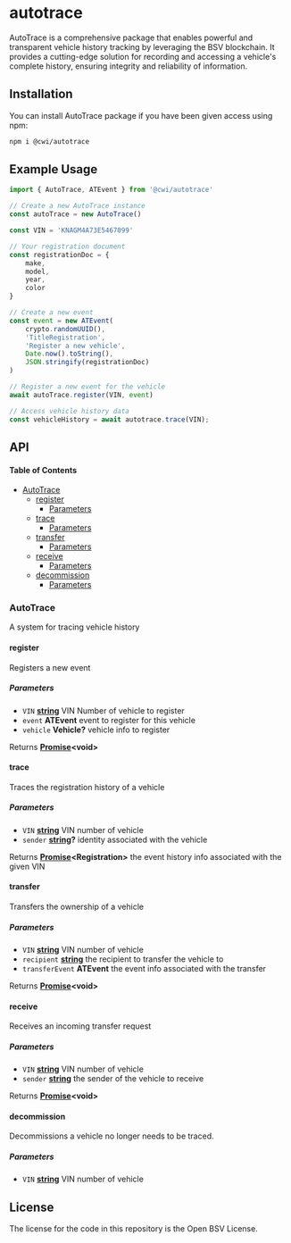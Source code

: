 # autotrace

AutoTrace is a comprehensive package that enables powerful and transparent vehicle history tracking by leveraging the BSV blockchain. It provides a cutting-edge solution for recording and accessing a vehicle's complete history, ensuring integrity and reliability of information.

## Installation

You can install AutoTrace package if you have been given access using npm:

```bash
npm i @cwi/autotrace
```

## Example Usage

```javascript
import { AutoTrace, ATEvent } from '@cwi/autotrace'

// Create a new AutoTrace instance
const autoTrace = new AutoTrace()

const VIN = 'KNAGM4A73E5467099'

// Your registration document
const registrationDoc = {
    make,
    model,
    year,
    color
}

// Create a new event
const event = new ATEvent(
    crypto.randomUUID(),
    'TitleRegistration',
    'Register a new vehicle',
    Date.now().toString(),
    JSON.stringify(registrationDoc)
)

// Register a new event for the vehicle
await autoTrace.register(VIN, event)

// Access vehicle history data
const vehicleHistory = await autotrace.trace(VIN);
```

## API

<!-- Generated by documentation.js. Update this documentation by updating the source code. -->

#### Table of Contents

*   [AutoTrace](#autotrace)
    *   [register](#register)
        *   [Parameters](#parameters)
    *   [trace](#trace)
        *   [Parameters](#parameters-1)
    *   [transfer](#transfer)
        *   [Parameters](#parameters-2)
    *   [receive](#receive)
        *   [Parameters](#parameters-3)
    *   [decommission](#decommission)
        *   [Parameters](#parameters-4)

### AutoTrace

A system for tracing vehicle history

#### register

Registers a new event

##### Parameters

*   `VIN` **[string](https://developer.mozilla.org/docs/Web/JavaScript/Reference/Global_Objects/String)** VIN Number of vehicle to register
*   `event` **ATEvent** event to register for this vehicle
*   `vehicle` **Vehicle?** vehicle info to register

Returns **[Promise](https://developer.mozilla.org/docs/Web/JavaScript/Reference/Global_Objects/Promise)\<void>**&#x20;

#### trace

Traces the registration history of a vehicle

##### Parameters

*   `VIN` **[string](https://developer.mozilla.org/docs/Web/JavaScript/Reference/Global_Objects/String)** VIN number of vehicle
*   `sender` **[string](https://developer.mozilla.org/docs/Web/JavaScript/Reference/Global_Objects/String)?** identity associated with the vehicle

Returns **[Promise](https://developer.mozilla.org/docs/Web/JavaScript/Reference/Global_Objects/Promise)\<Registration>** the event history info associated with the given VIN

#### transfer

Transfers the ownership of a vehicle

##### Parameters

*   `VIN` **[string](https://developer.mozilla.org/docs/Web/JavaScript/Reference/Global_Objects/String)** VIN number of vehicle
*   `recipient` **[string](https://developer.mozilla.org/docs/Web/JavaScript/Reference/Global_Objects/String)** the recipient to transfer the vehicle to
*   `transferEvent` **ATEvent** the event info associated with the transfer

Returns **[Promise](https://developer.mozilla.org/docs/Web/JavaScript/Reference/Global_Objects/Promise)\<void>**&#x20;

#### receive

Receives an incoming transfer request

##### Parameters

*   `VIN` **[string](https://developer.mozilla.org/docs/Web/JavaScript/Reference/Global_Objects/String)** VIN number of vehicle
*   `sender` **[string](https://developer.mozilla.org/docs/Web/JavaScript/Reference/Global_Objects/String)** the sender of the vehicle to receive

Returns **[Promise](https://developer.mozilla.org/docs/Web/JavaScript/Reference/Global_Objects/Promise)\<void>**&#x20;

#### decommission

Decommissions a vehicle no longer needs to be traced.

##### Parameters

*   `VIN` **[string](https://developer.mozilla.org/docs/Web/JavaScript/Reference/Global_Objects/String)** VIN number of vehicle

## License

The license for the code in this repository is the Open BSV License.